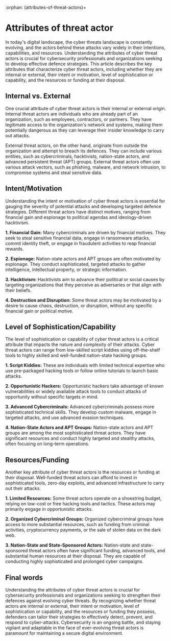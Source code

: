 :orphan:
(attributes-of-threat-actors)=

# Attributes of threat actor

In today's digital landscape, the cyber threats landscape is constantly evolving, and the actors behind these attacks vary widely in their intentions, capabilities, and resources. Understanding the attributes of cyber threat actors is crucial for cybersecurity professionals and organizations seeking to develop effective defence strategies. This article describes the key attributes that characterize cyber threat actors, including whether they are internal or external, their intent or motivation, level of sophistication or capability, and the resources or funding at their disposal.

## Internal vs. External

One crucial attribute of cyber threat actors is their internal or external origin. Internal threat actors are individuals who are already part of an organization, such as employees, contractors, or partners. They have legitimate access to the organization's network and systems, making them potentially dangerous as they can leverage their insider knowledge to carry out attacks.

External threat actors, on the other hand, originate from outside the organization and attempt to breach its defences. They can include various entities, such as cybercriminals, hacktivists, nation-state actors, and advanced persistent threat (APT) groups. External threat actors often use various attack vectors, such as phishing, malware, and network intrusion, to compromise systems and steal sensitive data.

## Intent/Motivation

Understanding the intent or motivation of cyber threat actors is essential for gauging the severity of potential attacks and developing targeted defence strategies. Different threat actors have distinct motives, ranging from financial gain and espionage to political agendas and ideology-driven hacktivism.

**1.	Financial Gain:** Many cybercriminals are driven by financial motives. They seek to steal sensitive financial data, engage in ransomware attacks, commit identity theft, or engage in fraudulent activities to reap financial rewards.

**2.	Espionage:** Nation-state actors and APT groups are often motivated by espionage. They conduct sophisticated, targeted attacks to gather intelligence, intellectual property, or strategic information.

**3.	Hacktivism:** Hacktivists aim to advance their political or social causes by targeting organizations that they perceive as adversaries or that align with their beliefs.

**4.	Destruction and Disruption:** Some threat actors may be motivated by a desire to cause chaos, destruction, or disruption, without any specific financial gain or political motive.

## Level of Sophistication/Capability

The level of sophistication or capability of cyber threat actors is a critical attribute that impacts the nature and complexity of their attacks. Cyber threat actors can range from low-skilled script kiddies using off-the-shelf tools to highly skilled and well-funded nation-state hacking groups.

**1.	Script Kiddies:** These are individuals with limited technical expertise who use pre-packaged hacking tools or follow online tutorials to launch basic attacks.

**2.	Opportunistic Hackers:** Opportunistic hackers take advantage of known vulnerabilities or widely available attack tools to conduct attacks of opportunity without specific targets in mind.

**3.	Advanced Cybercriminals:** Advanced cybercriminals possess more sophisticated technical skills. They develop custom malware, engage in targeted attacks, and use advanced evasion techniques.

**4.	Nation-State Actors and APT Groups:** Nation-state actors and APT groups are among the most sophisticated threat actors. They have significant resources and conduct highly targeted and stealthy attacks, often focusing on long-term operations.

## Resources/Funding

Another key attribute of cyber threat actors is the resources or funding at their disposal. Well-funded threat actors can afford to invest in sophisticated tools, zero-day exploits, and advanced infrastructure to carry out their attacks.

**1.	Limited Resources:** Some threat actors operate on a shoestring budget, relying on low-cost or free hacking tools and tactics. These actors may primarily engage in opportunistic attacks.

**2.	Organized Cybercriminal Groups:** Organized cybercriminal groups have access to more substantial resources, such as funding from criminal activities, cryptocurrency payments, or the sale of stolen data on the dark web.

**3.	Nation-State and State-Sponsored Actors:** Nation-state and state-sponsored threat actors often have significant funding, advanced tools, and substantial human resources at their disposal. They are capable of conducting highly sophisticated and prolonged cyber campaigns.

## Final words

Understanding the attributes of cyber threat actors is crucial for cybersecurity professionals and organizations seeking to strengthen their defences against evolving cyber threats. By recognizing whether threat actors are internal or external, their intent or motivation, level of sophistication or capability, and the resources or funding they possess, defenders can tailor their strategies to effectively detect, prevent, and respond to cyber-attacks. Cybersecurity is an ongoing battle, and staying vigilant and adaptable in the face of ever-evolving threat actors is paramount for maintaining a secure digital environment.